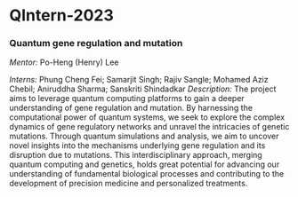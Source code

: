 # QIntern-2023

### Quantum gene regulation and mutation
*Mentor:* Po-Heng (Henry) Lee

*Interns:* Phung Cheng Fei; Samarjit Singh; Rajiv Sangle; Mohamed Aziz Chebil; Aniruddha Sharma; Sanskriti Shindadkar
*Description:* The project aims to leverage quantum computing platforms to gain a deeper understanding of gene regulation and mutation. By harnessing the computational power of quantum systems, we seek to explore the complex dynamics of gene regulatory networks and unravel the intricacies of genetic mutations. Through quantum simulations and analysis, we aim to uncover novel insights into the mechanisms underlying gene regulation and its disruption due to mutations. This interdisciplinary approach, merging quantum computing and genetics, holds great potential for advancing our understanding of fundamental biological processes and contributing to the development of precision medicine and personalized treatments.
